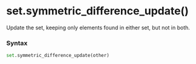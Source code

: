 # set.symmetric_difference_update()

Update the set, keeping only elements found in either set, but not in both.

### Syntax

```python
set.symmetric_difference_update(other)
```
